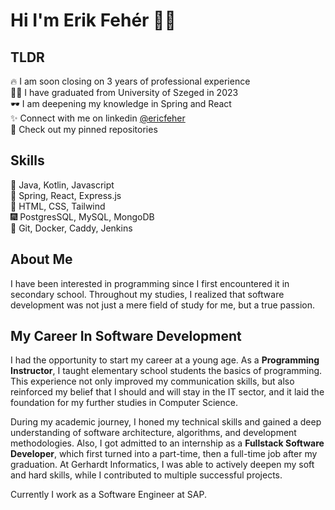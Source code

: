 # Hi I'm Erik Fehér 👋🏼

## TLDR

🔥 I am soon closing on 3 years of professional experience \
💪🏼 I have graduated from University of Szeged in 2023 \
🕶 I am deepening my knowledge in Spring and React \
✨ Connect with me on linkedin [@ericfeher](https://www.linkedin.com/in/ericfeher/) \
🎈 Check out my pinned repositories

## Skills

🎉 Java, Kotlin, Javascript \
🎇 Spring, React, Express.js \
🎈 HTML, CSS, Tailwind \
🎆 PostgresSQL, MySQL, MongoDB \
🎊 Git, Docker, Caddy, Jenkins

## About Me

I have been interested in programming since I first encountered it in secondary school. Throughout my studies, I realized that software development was not just a mere field of study for me, but a true passion.

## My Career In Software Development

I had the opportunity to start my career at a young age. As a **Programming Instructor**, I taught elementary school students the basics of programming. This experience not only improved my communication skills, but also reinforced my belief that I should and will stay in the IT sector, and it laid the foundation for my further studies in Computer Science.

During my academic journey, I honed my technical skills and gained a deep understanding of software architecture, algorithms, and development methodologies. Also, I got admitted to an internship as a **Fullstack Software Developer**, which first turned into a part-time, then a full-time job after my graduation. At Gerhardt Informatics, I was able to actively deepen my soft and hard skills, while I contributed to multiple successful projects.

Currently I work as a Software Engineer at SAP.
